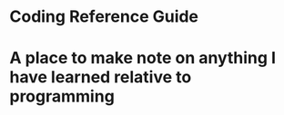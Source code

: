 # Coding Reference Guide

# A place to make note on anything I have learned relative to programming
